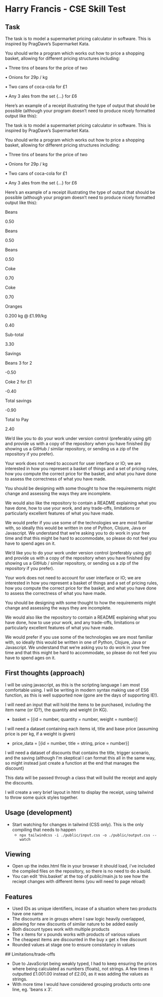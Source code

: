 # Harry Francis - CSE Skill Test

## Task

The task is to model a supermarket pricing calculator in software. This is inspired by PragDave’s Supermarket Kata.

You should write a program which works out how to price a shopping basket, allowing for different pricing structures including:

•     Three tins of beans for the price of two

•     Onions for 29p / kg

•     Two cans of coca-cola for £1

•     Any 3 ales from the set {…} for £6

Here’s an example of a receipt illustrating the type of output that should be possible (although your program doesn’t need to produce nicely formatted output like this):

The task is to model a supermarket pricing calculator in software. This is inspired by PragDave’s Supermarket Kata.

You should write a program which works out how to price a shopping basket, allowing for different pricing structures including:

•     Three tins of beans for the price of two

•     Onions for 29p / kg

•     Two cans of coca-cola for £1

•     Any 3 ales from the set {…} for £6

Here’s an example of a receipt illustrating the type of output that should be possible (although your program doesn’t need to produce nicely formatted output like this):

 

Beans

0.50

Beans

0.50

Beans

0.50

Coke

0.70

Coke

0.70

Oranges


0.200 kg @ £1.99/kg

0.40

Sub-total

3.30

Savings
 

Beans 3 for 2

-0.50

Coke 2 for £1

-0.40

Total savings

-0.90

Total to Pay

2.40

 

We’d like you to do your work under version control (preferably using git) and provide us with a copy of the repository when you have finished (by showing us a GitHub / similar repository, or sending us a zip of the repository if you prefer).

Your work does not need to account for user interface or IO; we are interested in how you represent a basket of things and a set of pricing rules, how you compute the correct price for the basket, and what you have done to assess the correctness of what you have made.

You should be designing with some thought to how the requirements might change and assessing the ways they are incomplete.

We would also like the repository to contain a README explaining what you have done, how to use your work, and any trade-offs, limitations or particularly excellent features of what you have made.

We would prefer if you use some of the technologies we are most familiar with, so ideally this would be written in one of Python, Clojure, Java or Javascript. We understand that we’re asking you to do work in your free time and that this might be hard to accommodate, so please do not feel you have to spend ages on it.

We’d like you to do your work under version control (preferably using git) and provide us with a copy of the repository when you have finished (by showing us a GitHub / similar repository, or sending us a zip of the repository if you prefer).

Your work does not need to account for user interface or IO; we are interested in how you represent a basket of things and a set of pricing rules, how you compute the correct price for the basket, and what you have done to assess the correctness of what you have made.

You should be designing with some thought to how the requirements might change and assessing the ways they are incomplete.

We would also like the repository to contain a README explaining what you have done, how to use your work, and any trade-offs, limitations or particularly excellent features of what you have made.

We would prefer if you use some of the technologies we are most familiar with, so ideally this would be written in one of Python, Clojure, Java or Javascript. We understand that we’re asking you to do work in your free time and that this might be hard to accommodate, so please do not feel you have to spend ages on it.

## First thoughts (approach)

I will be using javascript, as this is the scripting language I am most comfortable using. I will be writing in modern syntax making use of ES6 function, as this is well supported now (gone are the days of supporting IE!).

I will need an input that will hold the items to be purchased, including the item name (or ID?), the quantity and weight (in KG).

- basket = [{id = number, quantity = number, weight = number}]

I will need a dataset containing each items id, title and base price (assuming price is per kg, if a weight is given)

- price_data = [{id = number, title = string, price = number}]

I will need a dataset of discounts that contains the title, trigger scenario, and the saving (although I'm skeptical I can format this all in the same way, so might instead just create a function at the end that manages the discount)

This data will be passed through a class that will build the receipt and apply the discounts.

I will create a very brief layout in html to display the receipt, using tailwind to throw some quick styles together.

## Usage (development)

- Start watching for changes in tailwind (CSS only). This is the only compiling that needs to happen
    - `npx tailwindcss -i ./public/input.css -o ./public/output.css --watch`

## Viewing

- Open up the index.html file in your browser it should load, i've included the compiled files on the repository, so there is no need to do a build.
- You can edit 'this.basket' at the top of public/main.js to see how the reciept changes with different items (you will need to page reload)

## Features

- Used IDs as unique identifiers, incase of a situation where two products have one name
- The discounts are in groups where I saw logic heavily overlapped, allowing for new discounts of similar nature to be added easily
- Both discount types work with multiple products
- The x items for x pounds works with products of various values
- The cheapest items are discounted in the buy x get x free discount
- Rounded values at stage one to ensure consistancy in values

## Limitations/trade-offs

- Due to JavaScript being weakly typed, I had to keep ensuring the prices where being calculated as numbers (floats), not strings. A few times it outputted £1.001.00 instead of £2.00, as it was adding the values as strings.
- With more time I would have considered grouping products onto one line, eg. 'beans x 3'.
